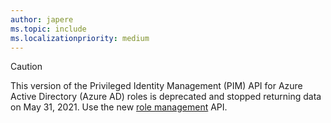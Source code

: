 ```yaml
---
author: japere
ms.topic: include
ms.localizationpriority: medium
---
```


<!-- markdownlint-disable MD041-->

>[!CAUTION]
>This version of the Privileged Identity Management (PIM) API for Azure Active Directory (Azure AD) roles is deprecated and stopped returning data on May 31, 2021. Use the new [role management](/graph/api/resources/privilegedidentitymanagement-root#migrate-from-pim-v2-to-pim-v3-apis) API.
